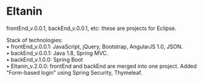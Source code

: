 # Eltanin
frontEnd_v.0.0.1, backEnd_v.0.0.1, etc: these are projects for Eclipse.

Stack of technologies:                                                                                
• frontEnd_v.0.0.1: JavaScript, jQuery, Bootstrap, AngularJS 1.0, JSON.                                                            
• backEnd_v.0.0.1: Java 1.8, Spring MVC.               
• backEnd_v.1.0.0: Spring Boot                                      
• Eltanin_v.2.0.0: frontEnd and backEnd are merged into one project. Added "Form-based login" using Spring Security, Thymeleaf.

      
